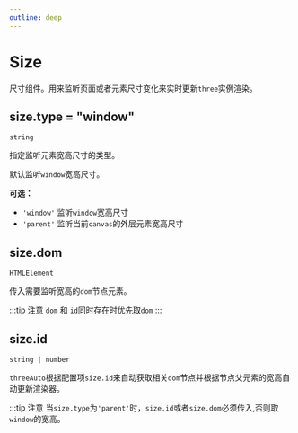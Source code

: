 ```yaml
---
outline: deep
---
```

# Size
尺寸组件。用来监听页面或者元素尺寸变化来实时更新`three`实例渲染。


## size.type = "window"
`string`

指定监听元素宽高尺寸的类型。

默认监听`window`宽高尺寸。

**可选：**
- `'window'` 监听`window`宽高尺寸
- `'parent'` 监听当前`canvas`的外层元素宽高尺寸

## size.dom
`HTMLElement`

传入需要监听宽高的`dom`节点元素。

:::tip 注意
`dom` 和 `id`同时存在时优先取`dom`
:::

## size.id
`string | number`

`threeAuto`根据配置项`size.id`来自动获取相关`dom`节点并根据节点父元素的宽高自动更新渲染器。 

:::tip 注意
当`size.type`为`'parent'`时，`size.id`或者`size.dom`必须传入,否则取`window`的宽高。



